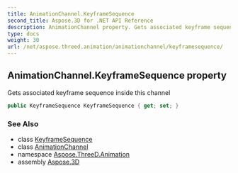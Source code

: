 ```yaml
---
title: AnimationChannel.KeyframeSequence
second_title: Aspose.3D for .NET API Reference
description: AnimationChannel property. Gets associated keyframe sequence inside this channel
type: docs
weight: 30
url: /net/aspose.threed.animation/animationchannel/keyframesequence/
---
```

## AnimationChannel.KeyframeSequence property

Gets associated keyframe sequence inside this channel

```csharp
public KeyframeSequence KeyframeSequence { get; set; }
```

### See Also

* class [KeyframeSequence](../../keyframesequence/)
* class [AnimationChannel](../)
* namespace [Aspose.ThreeD.Animation](../../animationchannel/)
* assembly [Aspose.3D](../../../)


